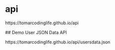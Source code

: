 # api
<p> <a> https://tomarcodinglife.github.io/api </a> </p>
## Demo User JSON Data API
<p> <a> https://tomarcodinglife.github.io/api/usersdata.json </a> </p> 
